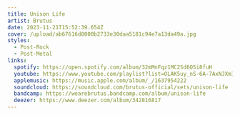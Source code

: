 ```yaml
---
title: Unison Life
artist: Brutus
date: 2023-11-21T15:52:39.654Z
cover: /upload/ab67616d0000b2733e30daa5181c94e7a13da49a.jpg
styles:
  - Post-Rock
  - Post-Metal
links:
  spotify: https://open.spotify.com/album/32mMnFqz1MC2Sd6O5i8fuH
  youtube: https://www.youtube.com/playlist?list=OLAK5uy_nS-6A-7AxNJXm33dRT_P5QEzc5kmFYRjE
  applemusic: https://music.apple.com/album/_/1637954222
  soundcloud: https://soundcloud.com/brutus-official/sets/unison-life
  bandcamp: https://wearebrutus.bandcamp.com/album/unison-life
  deezer: https://www.deezer.com/album/342816817
---
```

